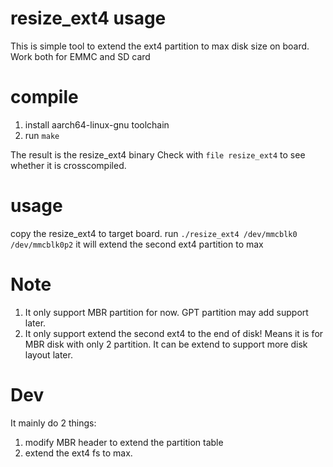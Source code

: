 resize_ext4 usage
=================

This is simple tool to extend the ext4 partition to max disk size on board.
Work both for EMMC and SD card

# compile
1. install aarch64-linux-gnu toolchain
2.  run `make`

The result is the resize_ext4 binary
Check with `file resize_ext4` to see whether it is crosscompiled.

# usage
copy the resize_ext4 to target board.
run `./resize_ext4 /dev/mmcblk0 /dev/mmcblk0p2`  it will extend the second ext4 partition to max

# Note
1. It only support MBR partition for now. GPT partition may add support later.
2. It only support extend the second ext4 to the end of disk! Means it is for MBR disk with only 2 partition. It can be extend to support more disk layout later.

# Dev
It mainly do 2 things:
1. modify MBR header to extend the partition table
2. extend the ext4 fs to max.



